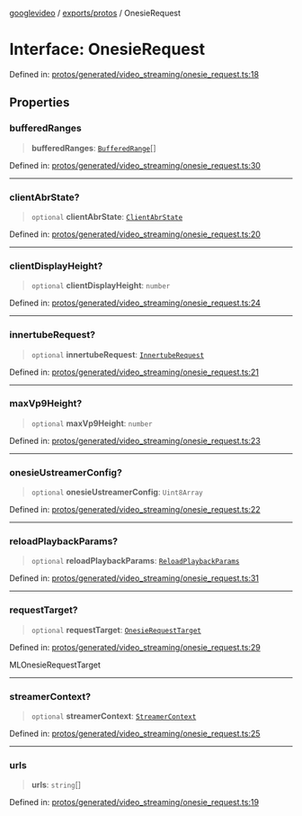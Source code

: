 [googlevideo](../../../README.md) / [exports/protos](../README.md) / OnesieRequest

# Interface: OnesieRequest

Defined in: [protos/generated/video\_streaming/onesie\_request.ts:18](https://github.com/LuanRT/googlevideo/blob/cc730b4dbadc5ae882d6aa28d716e442943577fa/protos/generated/video_streaming/onesie_request.ts#L18)

## Properties

### bufferedRanges

> **bufferedRanges**: [`BufferedRange`](BufferedRange.md)[]

Defined in: [protos/generated/video\_streaming/onesie\_request.ts:30](https://github.com/LuanRT/googlevideo/blob/cc730b4dbadc5ae882d6aa28d716e442943577fa/protos/generated/video_streaming/onesie_request.ts#L30)

***

### clientAbrState?

> `optional` **clientAbrState**: [`ClientAbrState`](ClientAbrState.md)

Defined in: [protos/generated/video\_streaming/onesie\_request.ts:20](https://github.com/LuanRT/googlevideo/blob/cc730b4dbadc5ae882d6aa28d716e442943577fa/protos/generated/video_streaming/onesie_request.ts#L20)

***

### clientDisplayHeight?

> `optional` **clientDisplayHeight**: `number`

Defined in: [protos/generated/video\_streaming/onesie\_request.ts:24](https://github.com/LuanRT/googlevideo/blob/cc730b4dbadc5ae882d6aa28d716e442943577fa/protos/generated/video_streaming/onesie_request.ts#L24)

***

### innertubeRequest?

> `optional` **innertubeRequest**: [`InnertubeRequest`](InnertubeRequest.md)

Defined in: [protos/generated/video\_streaming/onesie\_request.ts:21](https://github.com/LuanRT/googlevideo/blob/cc730b4dbadc5ae882d6aa28d716e442943577fa/protos/generated/video_streaming/onesie_request.ts#L21)

***

### maxVp9Height?

> `optional` **maxVp9Height**: `number`

Defined in: [protos/generated/video\_streaming/onesie\_request.ts:23](https://github.com/LuanRT/googlevideo/blob/cc730b4dbadc5ae882d6aa28d716e442943577fa/protos/generated/video_streaming/onesie_request.ts#L23)

***

### onesieUstreamerConfig?

> `optional` **onesieUstreamerConfig**: `Uint8Array`

Defined in: [protos/generated/video\_streaming/onesie\_request.ts:22](https://github.com/LuanRT/googlevideo/blob/cc730b4dbadc5ae882d6aa28d716e442943577fa/protos/generated/video_streaming/onesie_request.ts#L22)

***

### reloadPlaybackParams?

> `optional` **reloadPlaybackParams**: [`ReloadPlaybackParams`](ReloadPlaybackParams.md)

Defined in: [protos/generated/video\_streaming/onesie\_request.ts:31](https://github.com/LuanRT/googlevideo/blob/cc730b4dbadc5ae882d6aa28d716e442943577fa/protos/generated/video_streaming/onesie_request.ts#L31)

***

### requestTarget?

> `optional` **requestTarget**: [`OnesieRequestTarget`](../enumerations/OnesieRequestTarget.md)

Defined in: [protos/generated/video\_streaming/onesie\_request.ts:29](https://github.com/LuanRT/googlevideo/blob/cc730b4dbadc5ae882d6aa28d716e442943577fa/protos/generated/video_streaming/onesie_request.ts#L29)

MLOnesieRequestTarget

***

### streamerContext?

> `optional` **streamerContext**: [`StreamerContext`](StreamerContext.md)

Defined in: [protos/generated/video\_streaming/onesie\_request.ts:25](https://github.com/LuanRT/googlevideo/blob/cc730b4dbadc5ae882d6aa28d716e442943577fa/protos/generated/video_streaming/onesie_request.ts#L25)

***

### urls

> **urls**: `string`[]

Defined in: [protos/generated/video\_streaming/onesie\_request.ts:19](https://github.com/LuanRT/googlevideo/blob/cc730b4dbadc5ae882d6aa28d716e442943577fa/protos/generated/video_streaming/onesie_request.ts#L19)
